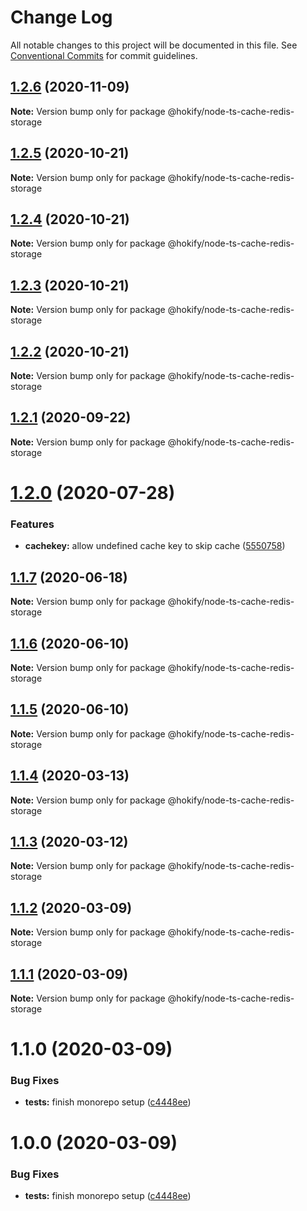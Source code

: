 # Change Log

All notable changes to this project will be documented in this file.
See [Conventional Commits](https://conventionalcommits.org) for commit guidelines.

## [1.2.6](https://github.com/hokify/node-ts-cache/compare/@hokify/node-ts-cache-redis-storage@1.2.5...@hokify/node-ts-cache-redis-storage@1.2.6) (2020-11-09)

**Note:** Version bump only for package @hokify/node-ts-cache-redis-storage





## [1.2.5](https://github.com/hokify/node-ts-cache/compare/@hokify/node-ts-cache-redis-storage@1.2.4...@hokify/node-ts-cache-redis-storage@1.2.5) (2020-10-21)

**Note:** Version bump only for package @hokify/node-ts-cache-redis-storage





## [1.2.4](https://github.com/hokify/node-ts-cache/compare/@hokify/node-ts-cache-redis-storage@1.2.3...@hokify/node-ts-cache-redis-storage@1.2.4) (2020-10-21)

**Note:** Version bump only for package @hokify/node-ts-cache-redis-storage





## [1.2.3](https://github.com/hokify/node-ts-cache/compare/@hokify/node-ts-cache-redis-storage@1.2.2...@hokify/node-ts-cache-redis-storage@1.2.3) (2020-10-21)

**Note:** Version bump only for package @hokify/node-ts-cache-redis-storage





## [1.2.2](https://github.com/hokify/node-ts-cache/compare/@hokify/node-ts-cache-redis-storage@1.2.1...@hokify/node-ts-cache-redis-storage@1.2.2) (2020-10-21)

**Note:** Version bump only for package @hokify/node-ts-cache-redis-storage





## [1.2.1](https://github.com/hokify/node-ts-cache/compare/@hokify/node-ts-cache-redis-storage@1.2.0...@hokify/node-ts-cache-redis-storage@1.2.1) (2020-09-22)

**Note:** Version bump only for package @hokify/node-ts-cache-redis-storage





# [1.2.0](https://github.com/hokify/node-ts-cache/compare/@hokify/node-ts-cache-redis-storage@1.1.7...@hokify/node-ts-cache-redis-storage@1.2.0) (2020-07-28)


### Features

* **cachekey:** allow undefined cache key to skip cache ([5550758](https://github.com/hokify/node-ts-cache/commit/555075821c6e581aebb41c76cb6b81fe56724f98))





## [1.1.7](https://github.com/hokify/node-ts-cache/compare/@hokify/node-ts-cache-redis-storage@1.1.6...@hokify/node-ts-cache-redis-storage@1.1.7) (2020-06-18)

**Note:** Version bump only for package @hokify/node-ts-cache-redis-storage





## [1.1.6](https://github.com/hokify/node-ts-cache/compare/@hokify/node-ts-cache-redis-storage@1.1.5...@hokify/node-ts-cache-redis-storage@1.1.6) (2020-06-10)

**Note:** Version bump only for package @hokify/node-ts-cache-redis-storage





## [1.1.5](https://github.com/hokify/node-ts-cache/compare/@hokify/node-ts-cache-redis-storage@1.1.4...@hokify/node-ts-cache-redis-storage@1.1.5) (2020-06-10)

**Note:** Version bump only for package @hokify/node-ts-cache-redis-storage





## [1.1.4](https://github.com/hokify/node-ts-cache/compare/@hokify/node-ts-cache-redis-storage@1.1.3...@hokify/node-ts-cache-redis-storage@1.1.4) (2020-03-13)

**Note:** Version bump only for package @hokify/node-ts-cache-redis-storage





## [1.1.3](https://github.com/hokify/node-ts-cache/compare/@hokify/node-ts-cache-redis-storage@1.1.2...@hokify/node-ts-cache-redis-storage@1.1.3) (2020-03-12)

**Note:** Version bump only for package @hokify/node-ts-cache-redis-storage





## [1.1.2](https://github.com/hokify/node-ts-cache/compare/@hokify/node-ts-cache-redis-storage@1.1.1...@hokify/node-ts-cache-redis-storage@1.1.2) (2020-03-09)

**Note:** Version bump only for package @hokify/node-ts-cache-redis-storage





## [1.1.1](https://github.com/hokify/node-ts-cache/compare/@hokify/node-ts-cache-redis-storage@1.1.0...@hokify/node-ts-cache-redis-storage@1.1.1) (2020-03-09)

**Note:** Version bump only for package @hokify/node-ts-cache-redis-storage





# 1.1.0 (2020-03-09)


### Bug Fixes

* **tests:** finish monorepo setup ([c4448ee](https://github.com/hokify/node-ts-cache/commit/c4448eebfc30c20681ba1546f2494f98a63e6193))





# 1.0.0 (2020-03-09)


### Bug Fixes

* **tests:** finish monorepo setup ([c4448ee](https://github.com/hokify/node-ts-cache/commit/c4448eebfc30c20681ba1546f2494f98a63e6193))
